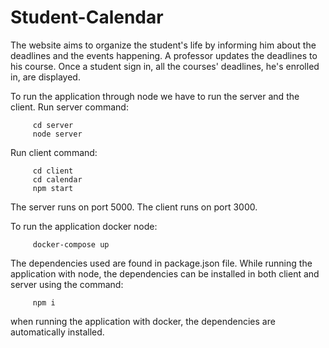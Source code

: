 # Student-Calendar
The website aims to organize the student's life by informing him about the deadlines and the events happening.
A professor updates the deadlines to his course.
Once a student sign in, all the courses' deadlines, he's enrolled in, are displayed.

To run the application through node we have to run the server and the client.
Run server command:

         cd server
         node server
   
Run client command:

         cd client
         cd calendar
         npm start
   
The server runs on port 5000.
The client runs on port 3000.

To run the application docker node:

         docker-compose up
         
The dependencies used are found in package.json file.
While running the application with node, the dependencies can be installed in both client and server using the command:

         npm i
         
when running the application with docker, the dependencies are automatically installed.
